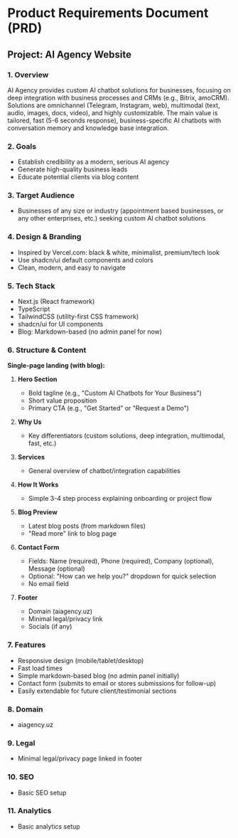 # Product Requirements Document (PRD)

## Project: AI Agency Website

### 1. Overview
AI Agency provides custom AI chatbot solutions for businesses, focusing on deep integration with business processes and CRMs (e.g., Bitrix, amoCRM). Solutions are omnichannel (Telegram, Instagram, web), multimodal (text, audio, images, docs, video), and highly customizable. The main value is tailored, fast (5-6 seconds response), business-specific AI chatbots with conversation memory and knowledge base integration.

### 2. Goals
- Establish credibility as a modern, serious AI agency
- Generate high-quality business leads
- Educate potential clients via blog content

### 3. Target Audience
- Businesses of any size or industry (appointment based businesses, or any other enterprises, etc.) seeking custom AI chatbot solutions

### 4. Design & Branding
- Inspired by Vercel.com: black & white, minimalist, premium/tech look
- Use shadcn/ui default components and colors
- Clean, modern, and easy to navigate

### 5. Tech Stack
- Next.js (React framework)
- TypeScript
- TailwindCSS (utility-first CSS framework)
- shadcn/ui for UI components
- Blog: Markdown-based (no admin panel for now)

### 6. Structure & Content
**Single-page landing (with blog):**

1. **Hero Section**
   - Bold tagline (e.g., "Custom AI Chatbots for Your Business")
   - Short value proposition
   - Primary CTA (e.g., "Get Started" or "Request a Demo")

2. **Why Us**
   - Key differentiators (custom solutions, deep integration, multimodal, fast, etc.)

3. **Services**
   - General overview of chatbot/integration capabilities

4. **How It Works**
   - Simple 3-4 step process explaining onboarding or project flow

5. **Blog Preview**
   - Latest blog posts (from markdown files)
   - "Read more" link to blog page

6. **Contact Form**
   - Fields: Name (required), Phone (required), Company (optional), Message (optional)
   - Optional: "How can we help you?" dropdown for quick selection
   - No email field

7. **Footer**
   - Domain (aiagency.uz)
   - Minimal legal/privacy link
   - Socials (if any)

### 7. Features
- Responsive design (mobile/tablet/desktop)
- Fast load times
- Simple markdown-based blog (no admin panel initially)
- Contact form (submits to email or stores submissions for follow-up)
- Easily extendable for future client/testimonial sections

### 8. Domain
- aiagency.uz

### 9. Legal
- Minimal legal/privacy page linked in footer

### 10. SEO
- Basic SEO setup

### 11. Analytics
- Basic analytics setup

